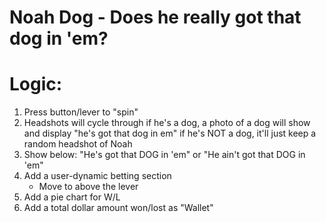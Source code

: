 # Noah Dog - Does he really got that dog in 'em?

# Logic:
1. Press button/lever to "spin"
2. Headshots will cycle through
    if he's a dog, a photo of a dog will show and display "he's got that dog in em"
    if he's NOT a dog, it'll just keep a random headshot of Noah
3. Show below: "He's got that DOG in 'em" or "He ain't got that DOG in 'em"
4. Add a user-dynamic betting section
    - Move to above the lever
5. Add a pie chart for W/L
6. Add a total dollar amount won/lost as "Wallet"

